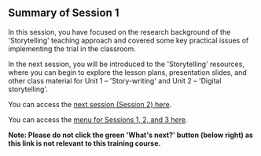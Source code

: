 ## Summary of Session 1
In this session, you have focused on the research background of the 'Storytelling' teaching approach and covered some key practical issues of implementing the trial in the classroom.
 
In the next session, you will be introduced to the 'Storytelling' resources, where you can begin to explore the lesson plans, presentation slides, and other class material for Unit 1 – 'Story-writing' and Unit 2 – 'Digital storytelling'. 

You can access the [next session (Session 2) here](https://projects.raspberrypi.org/en/projects/KS1StorytellingTraining_Session2_GBICi1b).

You can access the [menu for Sessions 1, 2, and 3 here](https://projects.raspberrypi.org/en/pathways/ks1-storytellingtraining-gbici1b).

**Note: Please do not click the green 'What's next?' button (below right) as this link is not relevant to this training course.**

